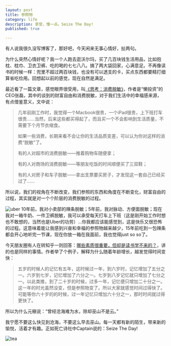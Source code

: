 ```yaml
---
layout: post
title: 参照物
category: life
description: 享受，慢一点。Seize The Day!
published: true

---
```


有人说我很久没写博客了，那好吧，今天闲来无事心情好，扯两句。

为什么突然心情好呢？我一个人跑去逛沃尔玛，买了几百块钱生活用品，比如抱枕、枕巾、卫衣卫裤、吃的喝的七七八八。搞了两大袋回家，心满意足。不再像读书的时候一样：兜里不超过两百块钱，也没有可以透支的卡，买点东西都要精打细算省吃俭用。回想起以前的感觉，现在自然是满足。

最近看了一篇文章，感觉眼界很受用，叫[《思考：消费脱敏》](http://www.aiweibang.com/yuedu/shenghuo/3151400.html)，作者是“懒投资”的CEO张磊，其中的谈到的财富自由和消费脱敏，对于我们生活中的幸福感来源，有点借鉴意义，文中说：

> 几年前刚工作时，我觉得一个Macbook很贵，一个iPad很贵，上下班打车很贵……当然，后来这些都买得起了，而且买一个不会影响到生活质量，不需要下个月节衣缩食。
> 
> 如果一些消费，长期来看不会让你的生活品质变差，可以认为你对这样的消费“脱敏”了。
> 
> 有的人对超市的消费脱敏——推着购物车随便拿；
> 
> 有的人对商场的消费脱敏——等朋友吃饭的时间顺便买了三双鞋；
> 
> 有的人对房子和车子脱敏——拿出支票要买房子，才发现这一套自己已经买过了……

所以说，我们的视角在不断改变，我们参照的东西和角度在不断变化，财富自由的过程，其实就是对一个个阶层的消费脱敏的过程。

![uber](http://findshine.qiniudn.com/uber_combine.jpg?imageView/2/w/768)
10年前，我对小卖部的辣条脱敏；5年前，我对脉动、方便面脱敏；现在我对一箱牛奶、一件卫裤脱敏，我可以承受每天打车上下班（这是刚开始工作时想也不敢想的，当然也是Uber的功劳）...你我都应该能感觉到，这是快乐又很恐怖的过程。这意味着能让我感到兴奋和幸福的参照物越来越少，15年前吃到一包辣条都会开心地听完一节课，现在你放一箱在我面前，我也觉得just so so了。

今天朋友圈有人在转知乎一则回答：[哪些素质很重要，但却是读书学不来的？](http://zhi.hu/hOil)，讲的也是同样的事情。作者举了个例子，解释为什么随着年龄增长，越发觉得时间变快：

> 五岁的时候人的记忆有五年，这时候过一年，到六岁时，记忆增加了五分之一。六岁到七岁，记忆增加了六分之一。七岁到八岁记忆就只增加了七分之一。以此类推，到了二十岁的时候，过多一年，记忆便只增加二十分之一。这一年的时光虽然没变，但是参照物变了。所以大家就感觉时间过得快了。可能等你六十岁的的时候，过一年记忆只增加六十分之一，那时时间就过得更快了。

所以为什么元稹说：“曾经沧海难为水，除却巫山不是云。”

我宁愿不要这么快见到沧海，不要这么早去巫山。每一天都有新的陌生，带来新的愉悦，活着才有趣。正如死亡诗社中Captain说的：Seize The Day!

![tea](http://findshine.qiniudn.com/tea&movie.jpg?imageView/2/w/768)
